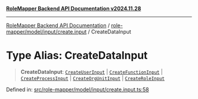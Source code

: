[**RoleMapper Backend API Documentation v2024.11.28**](../../../../../README.md)

***

[RoleMapper Backend API Documentation](../../../../../modules.md) / [role-mapper/model/input/create.input](../README.md) / CreateDataInput

# Type Alias: CreateDataInput

> **CreateDataInput**: [`CreateUserInput`](CreateUserInput.md) \| [`CreateFunctionInput`](CreateFunctionInput.md) \| [`CreateProcessInput`](CreateProcessInput.md) \| [`CreateOrgUnitInput`](CreateOrgUnitInput.md) \| [`CreateRoleInput`](CreateRoleInput.md)

Defined in: [src/role-mapper/model/input/create.input.ts:58](https://github.com/FlowCraft-AG/RoleMapper/blob/bf5085d9e7de1fbc4b709bcc4add48f0b20f2b21/backend/src/role-mapper/model/input/create.input.ts#L58)
